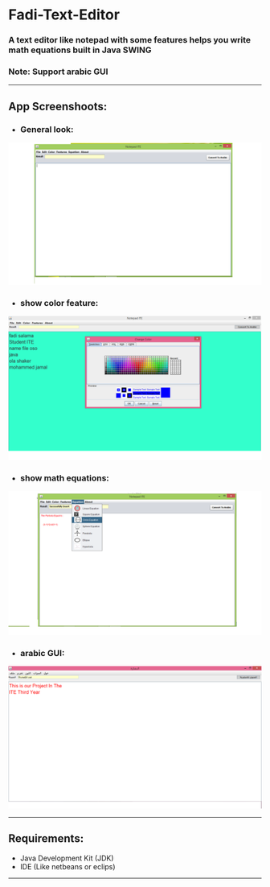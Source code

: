 # Fadi-Text-Editor
### A text editor like notepad with some features helps you write math equations built in Java SWING 
### Note: Support arabic GUI

---

## App Screenshoots:
* ### General look:
![general app view](https://github.com/Black21396/Fadi-Text-Editor/blob/master/App%20Screenshoot/generalView.png)
* ### show color feature:
![general app view](https://github.com/Black21396/Fadi-Text-Editor/blob/master/App%20Screenshoot/colorFeatures.png)
* ### show math equations:
![general app view](https://github.com/Black21396/Fadi-Text-Editor/blob/master/App%20Screenshoot/mathEquation.png)
* ### arabic GUI:
![general app view](https://github.com/Black21396/Fadi-Text-Editor/blob/master/App%20Screenshoot/arabicGui.png)

---

## Requirements:
* Java Development Kit (JDK)
* IDE (Like netbeans or eclips)

---


